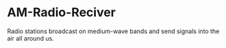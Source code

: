 # AM-Radio-Reciver

Radio stations broadcast on medium-wave bands and send signals into the air all around us. 
